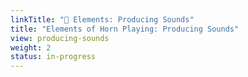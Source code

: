 ```yaml
---
linkTitle: "📯 Elements: Producing Sounds"
title: "Elements of Horn Playing: Producing Sounds"
view: producing-sounds
weight: 2
status: in-progress
---
```


